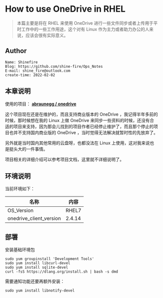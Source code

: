 # How to use OneDrive in RHEL

> 本篇主要是将在 RHEL 来使用 OneDrive 进行一些文件同步或者上传用于平时工作中的一些工作用途，这个对有 Linux 作为主力或者助力办公的人来说，应该会很有实际意义。



## Author

```
Name: Shinefire
Blog: https://github.com/shine-fire/Ops_Notes
E-mail: shine_fire@outlook.com
create-time: 2022-02-02
```



## 本章说明

使用的项目： **[abraunegg / onedrive](https://github.com/abraunegg/onedrive)**

这个项目现在还是在维护的，而且支持商业版本的 OneDrive ，我记得半年多前的时候，那时候想在我的 Linux 上做 OneDrive 来同步一些资料的时候，还没有合适的项目来支持，因为那会儿找到的项目作者已经停止维护了，而且那个停止的项目也并不支持国内商业版的 OneDrive ，当时觉得无法解决就暂时性的先放弃了。

另外就是当时国内其他常用的云盘呀，也都没法在 Linux 上使用，这对我来说也是挺头大的一件事情。



项目相关的详细介绍可以参考项目文档，这里就不详细说明了。



## 环境说明

当前环境如下：

| 名称                    | 内容   |
| ----------------------- | ------ |
| OS_Version              | RHEL7  |
| onedrive_client_version | 2.4.14 |



## 部署

安装基础环境包

```
sudo yum groupinstall 'Development Tools'
sudo yum install libcurl-devel
sudo yum install sqlite-devel
curl -fsS https://dlang.org/install.sh | bash -s dmd
```

需要通知功能还要再额外安装：

```
sudo yum install libnotify-devel
```







